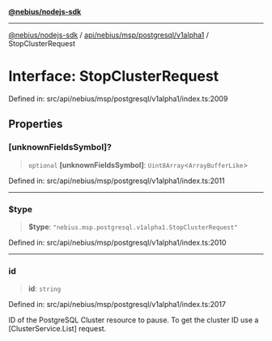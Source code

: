 [**@nebius/nodejs-sdk**](../../../../../../README.md)

***

[@nebius/nodejs-sdk](../../../../../../README.md) / [api/nebius/msp/postgresql/v1alpha1](../README.md) / StopClusterRequest

# Interface: StopClusterRequest

Defined in: src/api/nebius/msp/postgresql/v1alpha1/index.ts:2009

## Properties

### \[unknownFieldsSymbol\]?

> `optional` **\[unknownFieldsSymbol\]**: `Uint8Array`\<`ArrayBufferLike`\>

Defined in: src/api/nebius/msp/postgresql/v1alpha1/index.ts:2011

***

### $type

> **$type**: `"nebius.msp.postgresql.v1alpha1.StopClusterRequest"`

Defined in: src/api/nebius/msp/postgresql/v1alpha1/index.ts:2010

***

### id

> **id**: `string`

Defined in: src/api/nebius/msp/postgresql/v1alpha1/index.ts:2017

ID of the PostgreSQL Cluster resource to pause.
 To get the cluster ID use a [ClusterService.List] request.

